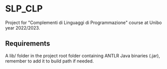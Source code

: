 # SLP_CLP
Project for "Complementi di Linguaggi di Programmazione" course at Unibo year 2022/2023.

## Requirements
A lib/ folder in the project root folder containing ANTLR Java binaries (.jar), remember to add it to build path if needed.
